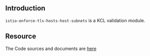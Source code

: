 ## Introduction

`istio-enforce-tls-hosts-host-subnets` is a KCL validation module.

## Resource

The Code sources and documents are [here](https://github.com/kcl-lang/modules/tree/main/istio-enforce-tls-hosts-host-subnets)
